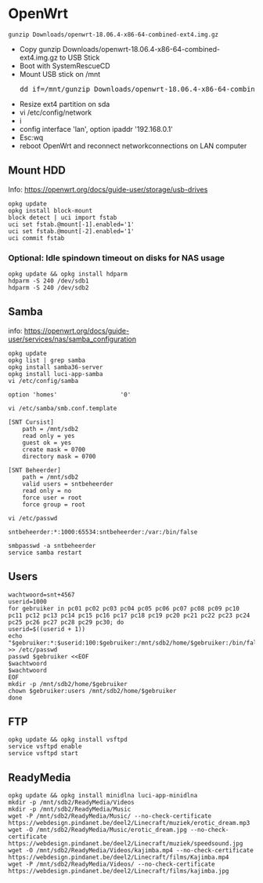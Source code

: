 # OpenWrt
    gunzip Downloads/openwrt-18.06.4-x86-64-combined-ext4.img.gz
* Copy gunzip Downloads/openwrt-18.06.4-x86-64-combined-ext4.img.gz to USB Stick
* Boot with SystemRescueCD
* Mount USB stick on /mnt
    <pre>dd if=/mnt/gunzip Downloads/openwrt-18.06.4-x86-64-combined-ext4.img.gz of=/dev/sda bs=1M</pre>
* Resize ext4 partition on sda
* vi /etc/config/network
* i
* config interface 'lan', option ipaddr '192.168.0.1'
* Esc:wq
* reboot OpenWrt and reconnect networkconnections on LAN computer
## Mount HDD
Info: https://openwrt.org/docs/guide-user/storage/usb-drives

    opkg update
    opkg install block-mount
    block detect | uci import fstab
    uci set fstab.@mount[-1].enabled='1'
    uci set fstab.@mount[-2].enabled='1'
    uci commit fstab
### Optional: Idle spindown timeout on disks for NAS usage
    opkg update && opkg install hdparm
    hdparm -S 240 /dev/sdb1
    hdparm -S 240 /dev/sdb2
## Samba
info: https://openwrt.org/docs/guide-user/services/nas/samba_configuration

    opkg update
    opkg list | grep samba
    opkg install samba36-server
    opkg install luci-app-samba
    vi /etc/config/samba
    
    option 'homes'                  '0'

    vi /etc/samba/smb.conf.template
    
    [SNT Cursist]                       
        path = /mnt/sdb2                      
        read only = yes           
        guest ok = yes              
        create mask = 0700                    
        directory mask = 0700     
                                  
    [SNT Beheerder]                               
        path = /mnt/sdb2                      
        valid users = sntbeheerder
        read only = no            
        force user = root 
        force group = root   
    
    vi /etc/passwd
    
    sntbeheerder:*:1000:65534:sntbeheerder:/var:/bin/false
    
    smbpasswd -a sntbeheerder
    service samba restart
## Users
    wachtwoord=snt+4567
    userid=1000
    for gebruiker in pc01 pc02 pc03 pc04 pc05 pc06 pc07 pc08 pc09 pc10 pc11 pc12 pc13 pc14 pc15 pc16 pc17 pc18 pc19 pc20 pc21 pc22 pc23 pc24 pc25 pc26 pc27 pc28 pc29 pc30; do
    userid=$((userid + 1))
    echo "$gebruiker:*:$userid:100:$gebruiker:/mnt/sdb2/home/$gebruiker:/bin/false" >> /etc/passwd
    passwd $gebruiker <<EOF
    $wachtwoord
    $wachtwoord
    EOF
    mkdir -p /mnt/sdb2/home/$gebruiker
    chown $gebruiker:users /mnt/sdb2/home/$gebruiker
    done
## FTP
    opkg update && opkg install vsftpd
    service vsftpd enable
    service vsftpd start
## ReadyMedia
    opkg update && opkg install minidlna luci-app-minidlna
    mkdir -p /mnt/sdb2/ReadyMedia/Videos
    mkdir -p /mnt/sdb2/ReadyMedia/Music
    wget -P /mnt/sdb2/ReadyMedia/Music/ --no-check-certificate https://webdesign.pindanet.be/deel2/Linecraft/muziek/erotic_dream.mp3
    wget -O /mnt/sdb2/ReadyMedia/Music/erotic_dream.jpg --no-check-certificate https://webdesign.pindanet.be/deel2/Linecraft/muziek/speedsound.jpg
    wget -O /mnt/sdb2/ReadyMedia/Videos/kajimba.mp4 --no-check-certificate https://webdesign.pindanet.be/deel2/Linecraft/films/Kajimba.mp4
    wget -P /mnt/sdb2/ReadyMedia/Videos/ --no-check-certificate https://webdesign.pindanet.be/deel2/Linecraft/films/kajimba.jpg
    
